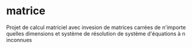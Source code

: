 # matrice
Projet de calcul matriciel avec invesion de matrices carrées de n'importe quelles dimensions et système de résolution de système d'équations à n inconnues

